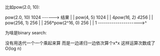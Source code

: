 比如pow(2.0, 10):

pow(2.0, 10)            1024 ------> 结果 
|                       |
pow(4, 5)               1024
|                       |
4*pow(16, 2)            4*256
|                       |
pow(256, 1)             256
|                       |
256*pow(2^16, 0)        256
|                       |
1 --------------------->^

为啥是binary search:

没有用迭代一个一个乘起来算 而是一边递归一边依次算个x*x 这样运算次数成了O(log n)